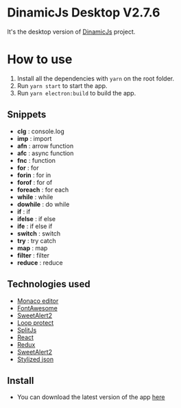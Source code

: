 # DinamicJs Desktop V2.7.6

It's the desktop version of [DinamicJs](https://github.com/Waxer59/DinamicJs) project.

# How to use

1. Install all the dependencies with `yarn` on the root folder.
2. Run `yarn start` to start the app.
3. Run `yarn electron:build` to build the app.

## Snippets

- **clg** : console.log
- **imp** : import
- **afn** : arrow function
- **afc** : async function
- **fnc** : function
- **for** : for
- **forin** : for in
- **forof** : for of
- **foreach** : for each
- **while** : while
- **dowhile** : do while
- **if** : if
- **ifelse** : if else
- **ife** : if else if
- **switch** : switch
- **try** : try catch
- **map** : map
- **filter** : filter
- **reduce** : reduce

## Technologies used

- [Monaco editor](https://microsoft.github.io/monaco-editor/)
- [FontAwesome](https://fontawesome.com/)
- [SweetAlert2](https://sweetalert2.github.io/)
- [Loop protect](https://www.npmjs.com/package/loop-protect)
- [SplitJs](https://www.npmjs.com/package/split.js?utm_source=cdnjs&utm_medium=cdnjs_link&utm_campaign=cdnjs_library)
- [React](https://es.reactjs.org/)
- [Redux](https://es.redux.js.org/)
- [SweetAlert2](https://sweetalert2.github.io/)
- [Stylized json](https://www.npmjs.com/package/stylized-json)

## Install

* You can download the latest version of the app [here](https://get-dinamicjs.netlify.app/)
